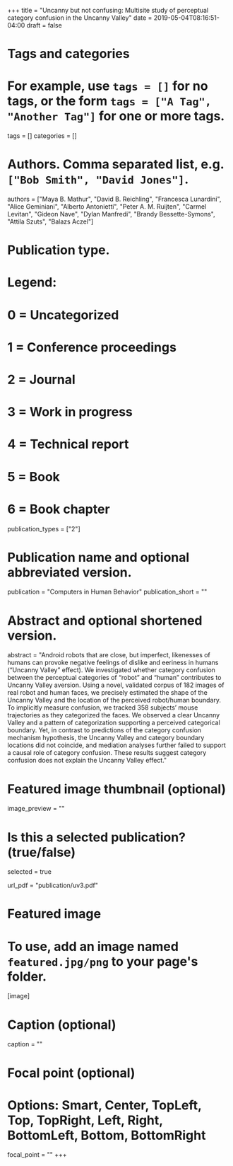 +++
title = "Uncanny but not confusing:  Multisite study of perceptual category confusion in the Uncanny Valley"
date = 2019-05-04T08:16:51-04:00
draft = false

# Tags and categories
# For example, use `tags = []` for no tags, or the form `tags = ["A Tag", "Another Tag"]` for one or more tags.
tags = []
categories = []

# Authors. Comma separated list, e.g. `["Bob Smith", "David Jones"]`.
authors = ["Maya B. Mathur", "David B. Reichling", "Francesca Lunardini", "Alice Geminiani", "Alberto Antonietti", "Peter A. M. Ruijten", "Carmel Levitan", "Gideon Nave", "Dylan Manfredi", "Brandy Bessette-Symons", "Attila Szuts", "Balazs Aczel"]


# Publication type.
# Legend:
# 0 = Uncategorized
# 1 = Conference proceedings
# 2 = Journal
# 3 = Work in progress
# 4 = Technical report
# 5 = Book
# 6 = Book chapter
publication_types = ["2"]

# Publication name and optional abbreviated version.
publication = "Computers in Human Behavior"
publication_short = ""

# Abstract and optional shortened version.
abstract = "Android robots that are close, but imperfect, likenesses of humans can provoke negative feelings of dislike and eeriness in humans (“Uncanny Valley” effect). We investigated whether category confusion between the perceptual categories of “robot” and “human” contributes to Uncanny Valley aversion. Using a novel, validated corpus of 182 images of real robot and human faces, we precisely estimated the shape of the Uncanny Valley and the location of the perceived robot/human boundary. To implicitly measure confusion, we tracked 358 subjects’ mouse trajectories as they categorized the faces. We observed a clear Uncanny Valley and a pattern of categorization supporting a perceived categorical boundary. Yet, in contrast to predictions of the category confusion mechanism hypothesis, the Uncanny Valley and category boundary locations did not coincide, and mediation analyses further failed to support a causal role of category confusion. These results suggest category confusion does not explain the Uncanny Valley effect."

# Featured image thumbnail (optional)
image_preview = ""

# Is this a selected publication? (true/false)
selected = true

url_pdf = "publication/uv3.pdf"

# Featured image
# To use, add an image named `featured.jpg/png` to your page's folder. 
[image]
  # Caption (optional)
  caption = ""

  # Focal point (optional)
  # Options: Smart, Center, TopLeft, Top, TopRight, Left, Right, BottomLeft, Bottom, BottomRight
  focal_point = ""
+++
